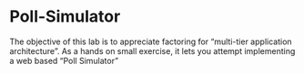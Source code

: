 # Poll-Simulator
The objective of this lab is to appreciate factoring for “multi-tier application architecture”. As a hands on small exercise, it lets you attempt implementing a web based “Poll Simulator”




